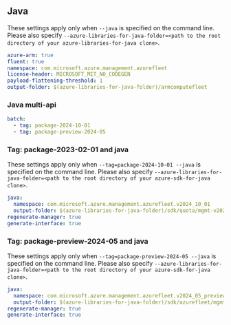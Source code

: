 ## Java

These settings apply only when `--java` is specified on the command line.
Please also specify `--azure-libraries-for-java-folder=<path to the root directory of your azure-libraries-for-java clone>`.

``` yaml $(java)
azure-arm: true
fluent: true
namespace: com.microsoft.azure.management.azurefleet
license-header: MICROSOFT_MIT_NO_CODEGEN
payload-flattening-threshold: 1
output-folder: $(azure-libraries-for-java-folder)/armcomputefleet
```

### Java multi-api

```yaml $(java) && $(multiapi)
batch:
  - tag: package-2024-10-01
  - tag: package-preview-2024-05
```

### Tag: package-2023-02-01 and java

These settings apply only when `--tag=package-2024-10-01 --java` is specified on the command line.
Please also specify `--azure-libraries-for-java-folder=<path to the root directory of your azure-sdk-for-java clone>`.

``` yaml $(tag) == 'package-2024-10-01' && $(java) && $(multiapi)
java:
  namespace: com.microsoft.azure.management.azurefleet.v2024_10_01
  output-folder: $(azure-libraries-for-java-folder)/sdk/quota/mgmt-v2024_10_01
regenerate-manager: true
generate-interface: true
```

### Tag: package-preview-2024-05 and java

These settings apply only when `--tag=package-preview-2024-05 --java` is specified on the command line.
Please also specify `--azure-libraries-for-java-folder=<path to the root directory of your azure-sdk-for-java clone>`.

``` yaml $(tag) == 'package-preview-2024-05' && $(java) && $(multiapi)
java:
  namespace: com.microsoft.azure.management.azurefleet.v2024_05_preview
  output-folder: $(azure-libraries-for-java-folder)/sdk/azurefleet/mgmt-v2024_05_preview
regenerate-manager: true
generate-interface: true
```
